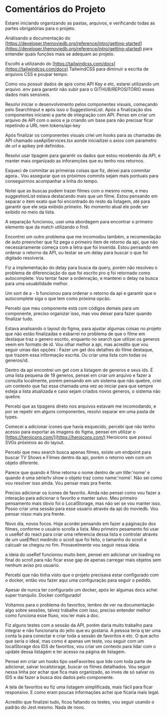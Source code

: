 # Comentários do Projeto

Estarei iniciando organizando as pastas, arquivos, e verificando todas as partes obrigatórias para o projeto.

Análisando a documentação do  [https://developer.themoviedb.org/reference/intro/getting-started](https://developer.themoviedb.org/reference/intro/getting-started) para entender quais funções mais se adequam ao projeto.

Escolhi a utilizando do [https://tailwindcss.com/docs](https://tailwindcss.com/docs) TailwindCSS para diminuir a escrita de arquivos CSS e poupar tempo.

Como vou possuír dados de apis como API Key e etc, estarei utilizando um arquivo .env para garantir não subir para o GITHUB/REPOSITÓRIO esses dados mais sensíveis.

Resolvi iniciar o desenvolvimento pelos componentes visuais, começando pelo SearchInput e após isso o SuggestionsList. 
Após a finalização dos componentes iniciarei a parte de integração com API. Penso em criar um arquivo de API com o axios e ja criando um base para não precisar ficar repetindo a URL nem tokens/api-key


Após finalizar os componentes visuais criei um hooks para as chamadas de API chamado useApiServices.tsx aonde iniciailizei o axios com parametro de url e apikey pré definidos.

Resolvi usar tipagem para garantir os dados que estou recebendo da API, e manter mais organizado as inforamções que eu tenho nos retornos.

Esqueci de commitar as primeiras coisas que fiz, deixei para commitar agora.. Vou assegurar que os próximos commits sejam mais pontuais para conseguirmos acompanhar a linha do tempo.

Notei que as buscas podem trazer filmes com o mesmo nome, e meu suggestionList estava destacando mais que um filme. Estou pensando em separar o item exato que foi encontrado do resto da listagem, até para garantir que ele seja exibido primeiro. No momento atual ele pode ser exibido no meio da lista.

A separação funcionou, usei uma abordagem para encontrar o primeiro elemento que da match utilizando o find.

Encontrei um outro problema que me incomodou também, a recomendação de auto preencher que fiz pega o primeiro item de retorno da api, que não necessáriamente começa com a letra que foi inserida. Estou pensando em ordenar o retorno da API, ou testar se um delay para buscar o que foi digitado resolveria.


Fiz a implementação do delay para busca da query, porém não resolveu o problema de diferenciação do que foi escrito pro q foi retornado como autocomplete. Vou tentar fazer a ordenração, e manterei o delay na busca para uma usuabilidade melhor.

Um sort de a - b funcionou para ordenar o retorno da api e garantir que o autocomplete siga o que tem como próxima opcão.

Percebi que meu componente está com códigos demais para um componente, preciso organizar isso, mas vou deixar para fazer quando finalizar tudo.

Estava analisando o layout do figma, para ajustar algumas coisas no projeto que não estão finalizadas e esbarrei no problema de que o filme em destaque traz o genero escrito, enquanto no search que utilizei os generos veem em formato de id. 
Vou olhar melhor a api, mas acredito que vou seguir umas das opções : Fazer um get dos detalhes do filme destaque, que trazem essa informação escrita. Ou criar uma lista com todas os generos/id.

Dentro da api encontrei um get com a listagem de generos e seus ids. É uma lista pequena de 19 generos, pensei em criar um arquivo e fazer a consulta localmente, porém pensando em um sistema que não quebre, criei um contexto que faz essa chamada uma vez ao iniciar para que sempre esteja a lista atualizada e caso sejam criados novos generos, o sistema não quebre.

Percebi que as tipagens direto nos arquivos estavam me incomodando, e por se repetir em alguns componentes, resolvi separar em uma pasta de types. 

Comecei a adicionar icones que havia esquecido, percebi que não tenho acesso para exportar as imagens do figma, pensei em utilizar o  [https://heroicons.com/](https://heroicons.com/) Heroicons que possui SVGs próximos ao do layout. 

Percebi que meu search busca apenas filmes, existe um endpoint para buscar TV Shows e Filmes dentro da api, porém o retorno vem com um objeto diferente. 

Parece que quando é filme retorna o nome dentro de um title:'nome' e quando é uma série/tv show o objeto traz como name:'nome'. Não sei como vou resolver isso ainda. Vou pensar mais pra frente.

Preciso adicionar os icones de favorito. Ainda não pensei como vou fazer a interação para adicionar o favorito e manter salvo. Meu primeiro pensamento mais óbvio foi o LocalStorage, mas não sei se vou manter isso. Posso criar uma sessão para esse usuario através da api do moviedb. Vou pensar nisso mais pra frente.


Novo dia, novos focos. Hoje acordei pensando em fazer a páginação dos filmes, conforme o usuário scrolla a lista. Meu primeiro pesamento foi usar o useRef do react para criar uma referencia dessa lista e controlar através de um useEffect medindo o scroll que foi feito, o tamanho do scroll e calcualr se chegou no fim. Provavelmente vou seguir nessa ideia. 

a ideia do useRef funcionou muito bem, pensei em adicionar um loading no final do scroll para não ficar esse gap de apenas carregar mais objetos sem nenhum aviso pro usuario. 

Percebi que não tinha visto que o projeto precisava estar configurado com o docker, então vou fazer aqui uma configuração para seguir o pedido. 

Apesar de nunca ter configurado um docker, após ler algumas docs achei super tranquilo. Docker configurado!

Voltamos para o problema do favoritos, lembro de ver na documentação algo sobre sessões, talvez trabalhe com isso, preciso entender melhor como funciona esse fluxo, vou ler mais a doc.

Fiz alguns testes com a sessão da API, porém daria muito trabalho para integrar e não funcionaria do jeito que eu gostaria. A pessoa teria q ter uma conta la para conectar e criar toda a sessão de favoritos e etc. O que acho que seria o ideal, mas como é apenas um teste, vou seguir com um localStorage dos IDS de favoritos, vou criar um contexto para lidar com o update dessa listagem e ter acesso na página de listagem.

Pensei em criar um hooks tipo useFavorites que lide com toda parte de adicionar, salvar localstorage, buscar os filmes detalhados. Vou seguir nessa linha por achar que fica mais organizado, ao inves de só salvar os IDS e dai fazer a busca dos dados pelo componente.

A tela de favoritos eu fiz uma listagem simplificada, mais fácil para ficar responsivo. E como eram poucas informações achei que ficaria mais legal.


Acredito que finalizei tudo, ficou faltando os testes, vou seguir usando o padrão do Jest mesmo. Nada de novo.